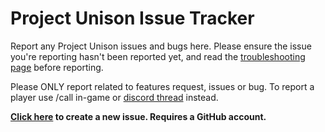 # Project Unison Issue Tracker
Report any Project Unison issues and bugs here. Please ensure the issue you're reporting hasn't been reported yet, and read the [troubleshooting page](https://github.com/Project-Unison/Wiki/wiki/Troubleshooting) before reporting.

Please ONLY report related to features request, issues or bug. To report a player use /call in-game or  [discord thread](https://discord.com/channels/196337717267791874/1065539283244568576) instead.

**[Click here](https://github.com/Project-Unison/issue-tracker/issues/new) to create a new issue. Requires a GitHub account.**
